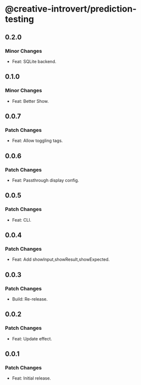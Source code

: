 # @creative-introvert/prediction-testing

## 0.2.0

### Minor Changes

- Feat: SQLite backend.

## 0.1.0

### Minor Changes

- Feat: Better Show.

## 0.0.7

### Patch Changes

- Feat: Allow toggling tags.

## 0.0.6

### Patch Changes

- Feat: Passthrough display config.

## 0.0.5

### Patch Changes

- Feat: CLI.

## 0.0.4

### Patch Changes

- Feat: Add showInput,showResult,showExpected.

## 0.0.3

### Patch Changes

- Build: Re-release.

## 0.0.2

### Patch Changes

- Feat: Update effect.

## 0.0.1

### Patch Changes

- Feat: Initial release.
